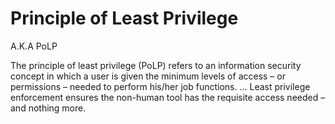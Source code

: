 # Principle of Least Privilege

A.K.A PoLP

The principle of least privilege (PoLP) refers to an information security concept in which a user is given the minimum levels of access – or permissions – needed to perform his/her job functions. ... Least privilege enforcement ensures the non-human tool has the requisite access needed – and nothing more.